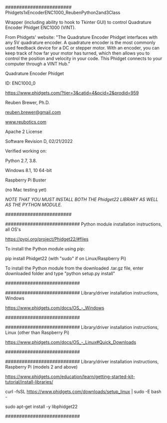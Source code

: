 ########################  
Phidgets1xEncoderENC1000_ReubenPython2and3Class

Wrapper (including ability to hook to Tkinter GUI) to control Quadrature Encoder Phidget ENC1000 (VINT).

From Phidgets' website:
"The Quadrature Encoder Phidget interfaces with any 5V quadrature encoder. 
A quadrature encoder is the most commonly used feedback device for a DC or stepper motor. 
With an encoder, you can keep track of how far your motor has turned, 
which then allows you to control the position and velocity in your code. 
This Phidget connects to your computer through a VINT Hub."

Quadrature Encoder Phidget

ID: ENC1000_0

https://www.phidgets.com/?tier=3&catid=4&pcid=2&prodid=959

Reuben Brewer, Ph.D.

reuben.brewer@gmail.com

www.reubotics.com

Apache 2 License

Software Revision D, 02/21/2022

Verified working on: 

Python 2.7, 3.8.

Windows 8.1, 10 64-bit

Raspberry Pi Buster 

(no Mac testing yet)

*NOTE THAT YOU MUST INSTALL BOTH THE Phidget22 LIBRARY AS WELL AS THE PYTHON MODULE.*

########################  

########################### Python module installation instructions, all OS's

https://pypi.org/project/Phidget22/#files

To install the Python module using pip:

pip install Phidget22 (with "sudo" if on Linux/Raspberry Pi)

To install the Python module from the downloaded .tar.gz file, enter downloaded folder and type "python setup.py install"

###########################

########################### Library/driver installation instructions, Windows

https://www.phidgets.com/docs/OS_-_Windows

###########################

########################### Library/driver installation instructions, Linux (other than Raspberry Pi)

https://www.phidgets.com/docs/OS_-_Linux#Quick_Downloads

###########################

########################### Library/driver installation instructions, Raspberry Pi (models 2 and above)

https://www.phidgets.com/education/learn/getting-started-kit-tutorial/install-libraries/

curl -fsSL https://www.phidgets.com/downloads/setup_linux | sudo -E bash -

sudo apt-get install -y libphidget22
 
###########################
